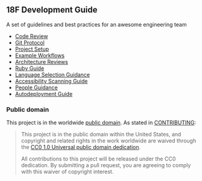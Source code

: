 ## 18F Development Guide

A set of guidelines and best practices for an awesome engineering team

* [Code Review](/code_review)
* [Git Protocol](/git_protocol)
* [Project Setup](/project_setup)
* [Example Workflows](/example_workflows)
* [Architecture Reviews](/architecture_reviews)
* [Ruby Guide](/ruby)
* [Language Selection Guidance](/language_selection)
* [Accessibility Scanning Guide](/accessibility_scanning)
* [People Guidance](/people)
* [Autodeployment Guide](/adding-autodeployment)

### Public domain

This project is in the worldwide [public domain](LICENSE.md). As stated in
[CONTRIBUTING](CONTRIBUTING.md):

> This project is in the public domain within the United States, and copyright
> and related rights in the work worldwide are waived through the [CC0 1.0
> Universal public domain
> dedication](https://creativecommons.org/publicdomain/zero/1.0/).
>
> All contributions to this project will be released under the CC0
>dedication. By submitting a pull request, you are agreeing to comply
>with this waiver of copyright interest.
